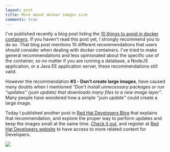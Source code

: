 ```yaml
---
layout: post
title: More about docker images size
comments: true
---
```


I've published recently a blog post listing the [10 things to avoid in docker containers](developerblog.redhat.com/2016/02/24/10-things-to-avoid-in-docker-containers/). If you haven't read this post yet, I strongly recommend you to do so. That blog post mentions 10 different recommendations that users should consider when dealing with docker containers. I've tried to make general recommendations and less opinionated about the specific use of the container, so no matter if you are running a database, a NodeJS application, or a Java EE application server, these recommendations still valid.

However the recommendation **#3 - Don’t create large images**, have caused many doubts when I mentioned *"Don’t install unnecessary packages or run “updates” (yum update) that downloads many files to a new image layer"*.  Many people have wondered how a simple *"yum update"* could create a large image. 

Today I published another post in [Red Hat Developers Blog](http://developers.redhat.com/blog/2016/03/09/more-about-docker-images-size/) that explains that recommendation, and  explore the proper way to perform updates and keep the images small at the same time. [Check it out]((http://developers.redhat.com/blog/2016/03/09/more-about-docker-images-size/)), and register at [Red Hat Developers website](https://developers.redhat.com/) to have access to more related content for Developers.

![](https://rhdevelopers.files.wordpress.com/2015/01/docker-whale-home-logo.png?w=459)
